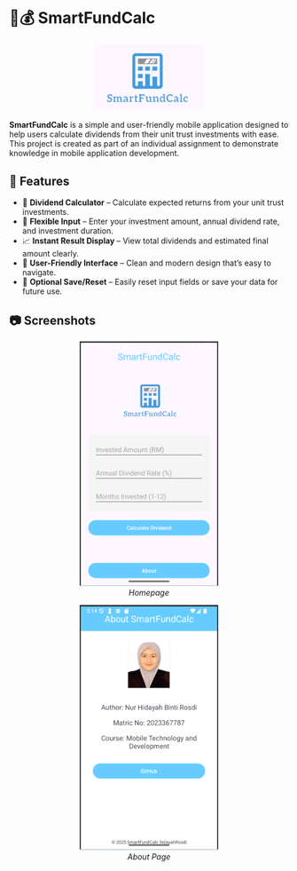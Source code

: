 # 📱💰 SmartFundCalc

<p align="center">
  <img src="MobileApp/logo_app.png" alt="SmartFundCalc Logo" width="200"/>
</p>

**SmartFundCalc** is a simple and user-friendly mobile application designed to help users calculate dividends from their unit trust investments with ease. This project is created as part of an individual assignment to demonstrate knowledge in mobile application development.


## 📌 Features

- 🔢 **Dividend Calculator** – Calculate expected returns from your unit trust investments.
- 💸 **Flexible Input** – Enter your investment amount, annual dividend rate, and investment duration.
- 📈 **Instant Result Display** – View total dividends and estimated final amount clearly.
- 📱 **User-Friendly Interface** – Clean and modern design that’s easy to navigate.
- 💾 **Optional Save/Reset** – Easily reset input fields or save your data for future use.

## 📷 Screenshots

<p align="center">
  <img src="MobileApp/HomepageApp.png" alt="Homepage Screenshot" width="250" />
  <br><em>Homepage</em>
</p>

<p align="center">
  <img src="MobileApp/AboutApp.png" alt="About Page Screenshot" width="250" />
  <br><em>About Page</em>
</p>
